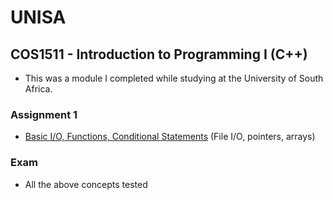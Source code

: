 # UNISA

## COS1511 - Introduction to Programming I (C++)
- This was a module I completed while studying at the University of South Africa.

### Assignment 1
* [Basic I/O, Functions, Conditional Statements](https://github.com/luyandamncube/COS1511/blob/master/ASS1/59448873_COS1511_02.pdf) (File I/O, pointers, arrays)

### Exam
- All the above concepts tested